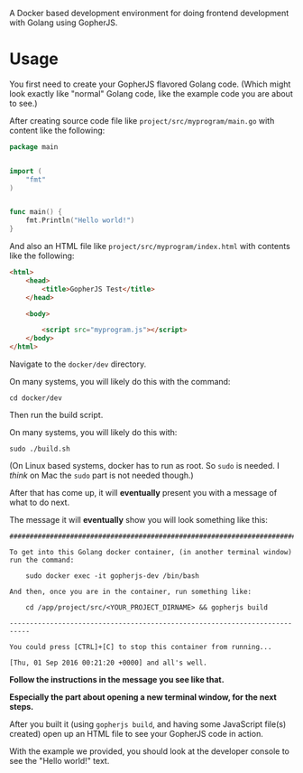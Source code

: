 A Docker based development environment for doing frontend development with Golang using GopherJS.

# Usage

You first need to create your GopherJS flavored Golang code.
(Which might look exactly like "normal" Golang code, like the example code you are about to see.)

After creating source code file like `project/src/myprogram/main.go` with content like the following:
```go
package main


import (
	"fmt"
)


func main() {
	fmt.Println("Hello world!")
}
```

And also an HTML file like `project/src/myprogram/index.html` with contents like the following:
```html
<html>
	<head>
		<title>GopherJS Test</title>
	</head>

	<body>

		<script src="myprogram.js"></script>
	</body>
</html>
```

Navigate to the `docker/dev` directory.

On many systems, you will likely do this with the command:
```
cd docker/dev
```

Then run the build script.

On many systems, you will likely do this with:
```
sudo ./build.sh
```

(On Linux based systems, docker has to run as root. So `sudo` is needed.
I *think* on Mac the `sudo` part is not needed though.)

After that has come up, it will **eventually** present you with a message of what to do next.

The message it will **eventually** show you will look something like this:
```
###########################################################################

To get into this Golang docker container, (in another terminal window)
run the command:

    sudo docker exec -it gopherjs-dev /bin/bash

And then, once you are in the container, run something like:

    cd /app/project/src/<YOUR_PROJECT_DIRNAME> && gopherjs build

---------------------------------------------------------------------------

You could press [CTRL]+[C] to stop this container from running...

[Thu, 01 Sep 2016 00:21:20 +0000] and all's well.
```

**Follow the instructions in the message you see like that.**

**Especially the part about opening a new terminal window, for the next steps.**

After you built it (using `gopherjs build`, and having some JavaScript file(s) created) open up an HTML file to see your GopherJS code in action.

With the example we provided, you should look at the developer console to see the "Hello world!" text.
